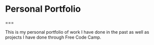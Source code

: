 # Personal Portfolio

===

This is my personal portfolio of work I have done in the past as well as projects I have done through Free Code Camp.
